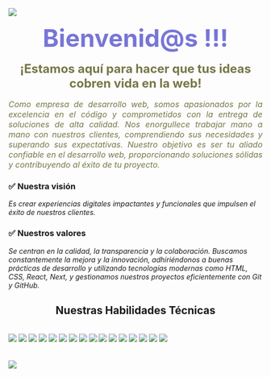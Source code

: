 ![](https://komarev.com/ghpvc/?username=keiko-tadashi-github-ktadashi&color=blue&style=plastic&label=Profile+View)

<h1 align="center" style='margin: 0; font-size: 3rem; text-align: center; color: #7776d6;'>Bienvenid@s !!!</h1>
<!-- <h2 align="center" style='margin: 0; font-size: 2rem; text-align: center; color: #7776d6;'>Soy Keiko Tadashi</h2> -->

</br>
<p align="center" style='margin: 0; font-size: 1.5rem; text-align: center; color: #777646;'>
<strong>¡Estamos aquí para hacer que tus ideas cobren vida en la web!</strong></P>
</br >
<p align="center" style='margin: 0; font-size: 1rem; text-align: justify; color: #777646;'>
<i>Como empresa de desarrollo web, somos apasionados por la excelencia en el código y comprometidos con la entrega de soluciones de alta calidad. Nos enorgullece trabajar mano a mano con nuestros clientes, comprendiendo sus necesidades y superando sus expectativas. Nuestro objetivo es ser tu aliado confiable en el desarrollo web, proporcionando soluciones sólidas y contribuyendo al éxito de tu proyecto. 
</i></p>

### ✅ Nuestra visión

<i>Es crear experiencias digitales impactantes y funcionales que impulsen el éxito de nuestros clientes.</i>

### ✅ Nuestros valores

<i>Se centran en la calidad, la transparencia y la colaboración. Buscamos constantemente la mejora y la innovación, adhiriéndonos a buenas prácticas de desarrollo y utilizando tecnologías modernas como HTML, CSS, React, Next, y gestionamos nuestros proyectos eficientemente con Git y GitHub.</i>


<!--
<img src='https://randommeme-five.vercel.app/' style="height: 350px;"/>
-->
<section>
<h2 align="center">Nuestras Habilidades Técnicas</h2>
<br>
<img src="https://img.shields.io/badge/-Ubuntu-333333?style=flat&logo=Ubuntu"/>
<img src="https://img.shields.io/badge/-Git-333333?style=flat&logo=git" />
<img src="https://img.shields.io/badge/-GitHub-333333?style=flat&logo=github" />
<img src="https://img.shields.io/badge/-HTML5-333333?style=flat&logo=HTML5" />
<img src="https://img.shields.io/badge/-CSS-333333?style=flat&logo=CSS3&logoColor=1572B6" />
<img src="https://img.shields.io/badge/-JavaScript-333333?style=flat&logo=javascript" />
<!-- <img src="https://img.shields.io/badge/-typescript.js-333333?style=flat&logo=typescript" /> -->
<img src="https://img.shields.io/badge/-bootrstap.js-333333?style=flat&logo=bootstrap" />
<img src="https://img.shields.io/badge/-Node.js-333333?style=flat&logo=node.js" />
<img src="https://img.shields.io/badge/-sass.js-333333?style=flat&logo=sass" />
<img src="https://img.shields.io/badge/-less.js-333333?style=flat&logo=less" />
<img src="https://img.shields.io/badge/-express.js-333333?style=flat&logo=express" />
<img src="https://img.shields.io/badge/-axios.js-333333?style=flat&logo=axios" />
<img src="https://img.shields.io/badge/-nomgodb.js-333333?style=flat&logo=mongodb" />
<img src="https://img.shields.io/badge/-Markdown-333333?style=flat&logo=markdown" />
<img src="https://img.shields.io/badge/-npm.js-333333?style=flat&logo=npm" />
<img src="https://img.shields.io/badge/-figma-333333?style=flat&logo=figma" />
   <br><br><br>
   <div>
   <a href="https://github.com/keiko-tadashi/github-readme-stats">
	<img src="https://github-readme-stats.vercel.app/api/top-langs/?username=kapelu&custom_title=Lenguajes%20mas%20usados&theme=calm&card_width=850" />
   </div>
</a>
</section>
